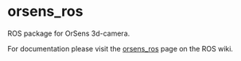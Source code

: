 # orsens_ros
ROS package for OrSens 3d-camera.

For documentation please visit the [orsens_ros](http://wiki.ros.org/orsens_ros) page on the ROS wiki.

